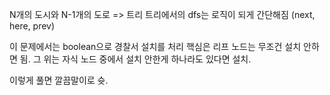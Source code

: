 N개의 도시와 N-1개의 도로 => 트리
트리에서의 dfs는 로직이 되게 간단해짐 (next, here, prev)

이 문제에서는 boolean으로 경찰서 설치를 처리
핵심은 리프 노드는 무조건 설치 안하면 됨.
그 위는 자식 노드 중에서 설치 안한게 하나라도 있다면 설치.

이렇게 풀면 깔끔말이로 슛.
